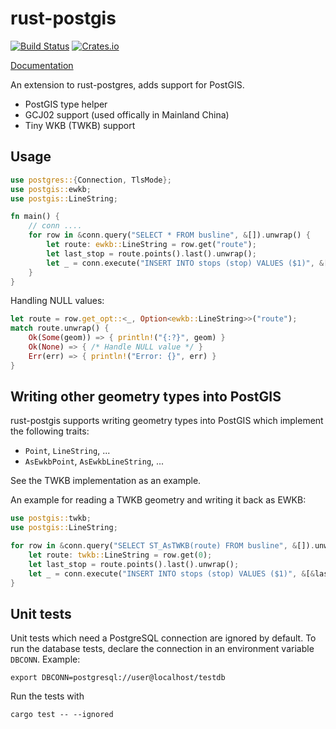 rust-postgis
============

[![Build Status](https://travis-ci.org/andelf/rust-postgis.svg?branch=master)](https://travis-ci.org/andelf/rust-postgis)
[![Crates.io](https://meritbadge.herokuapp.com/postgis)](https://crates.io/crates/postgis)

[Documentation](https://docs.rs/postgis/)

An extension to rust-postgres, adds support for PostGIS.

- PostGIS type helper
- GCJ02 support (used offically in Mainland China)
- Tiny WKB (TWKB) support

## Usage

```rust
use postgres::{Connection, TlsMode};
use postgis::ewkb;
use postgis::LineString;

fn main() {
    // conn ....
    for row in &conn.query("SELECT * FROM busline", &[]).unwrap() {
        let route: ewkb::LineString = row.get("route");
        let last_stop = route.points().last().unwrap();
        let _ = conn.execute("INSERT INTO stops (stop) VALUES ($1)", &[&last_stop]);
    }
}
```

Handling NULL values:
```rust
let route = row.get_opt::<_, Option<ewkb::LineString>>("route");
match route.unwrap() {
    Ok(Some(geom)) => { println!("{:?}", geom) }
    Ok(None) => { /* Handle NULL value */ }
    Err(err) => { println!("Error: {}", err) }
}
```

## Writing other geometry types into PostGIS

rust-postgis supports writing geometry types into PostGIS which implement the following traits:

* `Point`, `LineString`, ...
* `AsEwkbPoint`, `AsEwkbLineString`, ...

See the TWKB implementation as an example.

An example for reading a TWKB geometry and writing it back as EWKB:

```rust
use postgis::twkb;
use postgis::LineString;

for row in &conn.query("SELECT ST_AsTWKB(route) FROM busline", &[]).unwrap() {
    let route: twkb::LineString = row.get(0);
    let last_stop = route.points().last().unwrap();
    let _ = conn.execute("INSERT INTO stops (stop) VALUES ($1)", &[&last_stop.as_ewkb()]);
}
```


## Unit tests

Unit tests which need a PostgreSQL connection are ignored by default.
To run the database tests, declare the connection in an environment variable `DBCONN`. Example:

    export DBCONN=postgresql://user@localhost/testdb

Run the tests with

    cargo test -- --ignored
